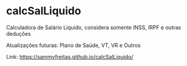 # calcSalLiquido
Calculadora de Salário Líquido, considera somente INSS, IRPF e outras deduções 

Atualizações futuras: 
  Plano de Saúde, 
  VT, 
  VR e 
  Outros

Link: https://sammyfreitas.github.io/calcSalLiquido/
